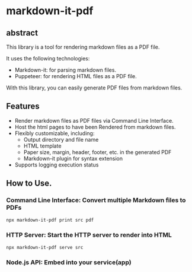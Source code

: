 # markdown-it-pdf

## abstract

This library is a tool for rendering markdown files as a PDF file. 

It uses the following technologies:

- Markdown-it: for parsing markdown files.
- Puppeteer: for rendering HTML files as a PDF file.

With this library, you can easily generate PDF files from markdown files. 

## Features

* Render markdown files as PDF files via Command Line Interface.
* Host the html pages to have been Rendered from markdown files.
* Flexibly customizable, including:
    * Output directory and file name
    * HTML template
    * Paper size, margin, header, footer, etc. in the generated PDF
    * Markdown-it plugin for syntax extension
* Supports logging execution status

## How to Use.

### Command Line Interface: Convert multiple Markdown files to PDFs

```bash
npx markdown-it-pdf print src pdf
```

### HTTP Server: Start the HTTP server to render into HTML

```bash
npx markdown-it-pdf serve src
```

### Node.js API: Embed into your service(app)
